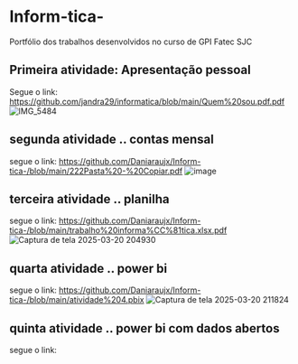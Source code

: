 # Inform-tica-
Portfólio dos trabalhos desenvolvidos no curso de GPI Fatec SJC
## Primeira atividade: Apresentação pessoal
Segue o link: https://github.com/jandra29/informatica/blob/main/Quem%20sou.pdf.pdf
![IMG_5484](https://github.com/user-attachments/assets/6a6bb6fb-f58d-40b1-adcc-8af46ac8c495)
## segunda atividade .. contas mensal 
segue o link: https://github.com/Daniaraujx/Inform-tica-/blob/main/222Pasta%20-%20Copiar.pdf
![image](https://github.com/user-attachments/assets/7e825a83-5d58-4f89-9d92-99a624ef05ff)
## terceira atividade .. planilha 
segue o link: https://github.com/Daniaraujx/Inform-tica-/blob/main/trabalho%20informa%CC%81tica.xlsx.pdf
![Captura de tela 2025-03-20 204930](https://github.com/user-attachments/assets/9e4189ab-bbdc-4573-a5d9-82481b34bf9a)
## quarta atividade .. power bi 
segue o link: https://github.com/Daniaraujx/Inform-tica-/blob/main/atividade%204.pbix
![Captura de tela 2025-03-20 211824](https://github.com/user-attachments/assets/ab1b68f1-7c0c-4bb3-997c-ab7f2435cbbc)
## quinta atividade .. power bi com dados abertos
segue o link:

